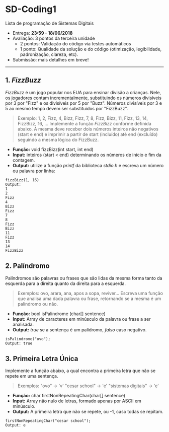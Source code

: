 # SD-Coding1
Lista de programação de Sistemas Digitais

- Entrega: **23:59 - 18/06/2018**
- Avaliação: 3 pontos da terceira unidade
  - 2 pontos: Validação do código via testes automáticos
  - 1 ponto: Qualidade da solução e do código (otimização, legibilidade, padronização, clareza, etc).
- Submissão: mais detalhes em breve!
-----------------------------------------------------------------------------------------------------------

## 1. *FizzBuzz* ##
*FizzBuzz* é um jogo popular nos EUA para ensinar divisão a crianças. Nele, os jogadores contam incrementalmente, substituindo os números divisíveis por 3 por "Fizz" e os divisíveis por 5 por "Buzz". Números divisíveis por 3 e 5 ao mesmo tempo devem ser substituídos por "FizzBuzz".
> Exemplo: 1, 2, Fizz, 4, Bizz, Fizz, 7, 8, Fizz, Bizz, 11, Fizz, 13, 14, FizzBizz, 16, ...
Implemente a função *FizzBizz* conforme definida abaixo. A mesma deve receber dois números inteiros não negativos (start e end) e imprimir a partir de start (incluído) até end (excluído) seguindo a mesma lógica do FizzBuzz.
- **Função:** void fizzBizz(int start, int end)
- **Input:** inteiros (start < end) determinando os números de início e fim da contagem.
- **Output:** utilize a função *printf* da biblioteca *stdio.h* e escreva um número ou palavra por linha:
```
fizzBizz(1, 16)
Output:
1
2
Fizz
4
Bizz
Fizz
7
8
Fizz
Bizz
11
Fizz
13
14
FizzBizz
```

## 2. Palíndromo ##
Palíndromos são palavras ou frases que são lidas da mesma forma tanto da esquerda para a direita quanto da direita para a esquerda.
> Exemplos: ovo, arara, ana, apos a sopa, reviver...
Escreva uma função que analisa uma dada palavra ou frase, retornando se a mesma é um palíndromo ou não.
- **Função:** bool isPalindrome (char[] sentence)
- **Input:** Array de caracteres em minúsculo da palavra ou frase a ser analisada.
- **Output:** *true* se a sentença é um palídromo, *falso* caso negativo.
```
isPalindrome("ovo");
Output: true
```

## 3. Primeira Letra Única ##
Implemente a função abaixo, a qual encontra a primeira letra que não se repete em uma sentença.
> Exemplos:
"ovo" -> 'v'
"cesar school" -> 'e'
"sistemas digitais" -> 'e'

- **Função:** char firstNonRepeatingChar(char[] sentence)
- **Input:** Array não nulo de letras, formado apenas por ASCII em minúsculo.
- **Output:** A primeira letra que não se repete, ou -1, caso todas se repitam.
```
firstNonRepeatingChar("cesar school");
Output: e
```
